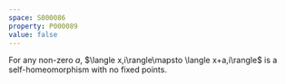 ```yaml
---
space: S000086
property: P000089
value: false
---
```


For any non-zero $a$, $\langle x,i\rangle\mapsto \langle x+a,i\rangle\$ is a self-homeomorphism with no fixed points.
